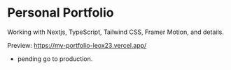 # Personal Portfolio

Working with  Nextjs, TypeScript, Tailwind CSS, Framer Motion, and details. 

Preview: https://my-portfolio-leox23.vercel.app/

- pending go to production.
